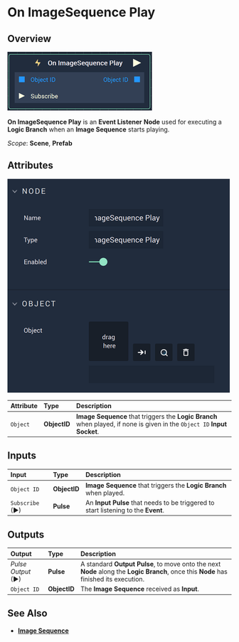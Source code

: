 # On ImageSequence Play

## Overview

![The On ImageSequence Play Node.](../../../.gitbook/assets/onimagesequenceplaynode.png)

**On ImageSequence Play** is an **Event Listener** **Node** used for executing a **Logic Branch** when an **Image Sequence** starts playing.

*Scope*: **Scene**, **Prefab**

## Attributes

![The On ImageSequence Play Node Attributes.](../../../.gitbook/assets/onimagesequenceplayattributes.png)

| Attribute | Type | Description |
| :--- | :--- | :--- |
| `Object` | **ObjectID** | **Image Sequence** that triggers the **Logic Branch** when played, if none is given in the `Object ID` **Input Socket**. |

## Inputs

| Input | Type | Description |
| :--- | :--- | :--- |
| `Object ID` | **ObjectID** | **Image Sequence** that triggers the **Logic Branch** when played. |
| `Subscribe` (►)|**Pulse** | An **Input Pulse** that needs to be triggered to start listening to the **Event**. |

## Outputs

| Output | Type | Description |
| :--- | :--- | :--- |
| _Pulse Output_ \(►\) | **Pulse** | A standard **Output Pulse**, to move onto the next **Node** along the **Logic Branch**, once this **Node** has finished its execution. |
| `Object ID` | **ObjectID** | The **Image Sequence** received as **Input**. | 

## See Also

* [**Image Sequence**](./)

